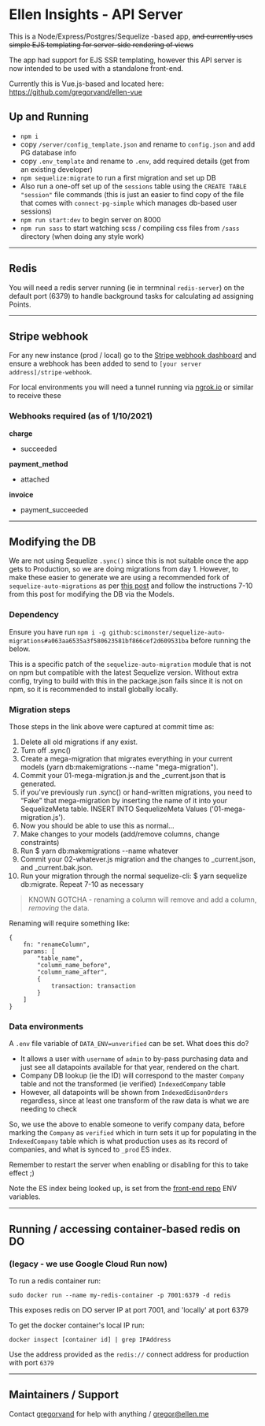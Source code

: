 # Ellen Insights - API Server

This is a Node/Express/Postgres/Sequelize -based app, ~~and currently uses simple EJS templating for server-side rendering of views~~

The app had support for EJS SSR templating, however this API server is now intended to be used with a standalone front-end. 

Currently this is Vue.js-based and located here: https://github.com/gregorvand/ellen-vue

## Up and Running

- `npm i`
- copy `/server/config_template.json` and rename to `config.json` and add PG database info
- copy `.env_template` and rename to `.env`, add required details (get from an existing developer)
- `npm sequelize:migrate` to run a first migration and set up DB
- Also run a one-off set up of the `sessions` table using the `CREATE TABLE "session"` file commands (this is just an easier to find copy of the file that comes with `connect-pg-simple` which manages db-based user sessions)
- `npm run start:dev` to begin server on 8000
- `npm run sass` to start watching scss / compiling css files from `/sass` directory (when doing any style work)

----
## Redis
You will need a redis server running (ie in termninal `redis-server`) on the default port (6379) to handle background tasks for calculating ad assigning Points.

----
## Stripe webhook
For any new instance (prod / local) go to the [Stripe webhook dashboard](https://dashboard.stripe.com/test/webhooks) and ensure a webhook has been added to send to `[your server address]/stripe-webhook`.

For local environments you will need a tunnel running via [ngrok.io](ngrok.io) or similar to receive these

### Webhooks required (as of 1/10/2021)
**charge**
- succeeded

**payment_method**
- attached

**invoice**
- payment_succeeded


 ----

## Modifying the DB

We are not using Sequelize `.sync()` since this is not suitable once the app gets to Production, so we are doing migrations from day 1. However, to make these easier to generate we are using a recommended fork of `sequelize-auto-migrations` as per [this post](https://stackoverflow.com/a/59021807/707747) and follow the instructions 7-10 from this post for modifying the DB via the Models.

### Dependency
Ensure you have run `npm i -g github:scimonster/sequelize-auto-migrations#a063aa6535a3f580623581bf866cef2d609531ba` before running the below.

This is a specific patch of the `sequelize-auto-migration` module that is not on npm but compatible with the latest Sequelize version. Without extra config, trying to build with this in the package.json fails since it is not on npm, so it is recommended to install globally locally.

### Migration steps
Those steps in the link above were captured at commit time as:

1. Delete all old migrations if any exist.
1. Turn off .sync()
1. Create a mega-migration that migrates everything in your current models (yarn db:makemigrations --name "mega-migration").
1. Commit your 01-mega-migration.js and the _current.json that is generated.
1. if you've previously run .sync() or hand-written migrations, you need to “Fake” that mega-migration by inserting the name of it into your SequelizeMeta table. INSERT INTO SequelizeMeta Values ('01-mega-migration.js').
1. Now you should be able to use this as normal…
1. Make changes to your models (add/remove columns, change constraints)
1. Run $ yarn db:makemigrations --name whatever
1. Commit your 02-whatever.js migration and the changes to _current.json, and _current.bak.json.
1. Run your migration through the normal sequelize-cli: $ yarn sequelize db:migrate.
Repeat 7-10 as necessary

> KNOWN GOTCHA - renaming a column will remove and add a column, *removing* the data.

Renaming will require something like:

```
{
    fn: "renameColumn",
    params: [
        "table_name",
        "column_name_before",
        "column_name_after",
        {
            transaction: transaction
        }
    ]
}
```

### Data environments

A `.env` file variable of `DATA_ENV=unverified` can be set. What does this do?

- It allows a user with `username` of `admin` to by-pass purchasing data and just see all datapoints available for that year, rendered on the chart.
- Company DB lookup (ie the ID) will correspond to the master `Company` table and not the transformed (ie verified) `IndexedCompany` table
- However, all datapoints will be shown from `IndexedEdisonOrders` regardless, since at least one transform of the raw data is what we are needing to check

So, we use the above to enable someone to verify company data, before marking the `Company` as `verified` which in turn sets it up for populating in the `IndexedCompany` table which is what production uses as its record of companies, and what is synced to `_prod` ES index. 

Remember to restart the server when enabling or disabling for this to take effect ;)

Note the ES index being looked up, is set from the [front-end repo](https://github.com/gregorvand/ellen-vue) ENV variables.

---


## Running / accessing container-based redis on DO 
### (legacy - we use Google Cloud Run now)
To run a redis container run:

`sudo docker run --name my-redis-container -p 7001:6379 -d redis`

This exposes redis on DO server IP at port 7001, and 'locally' at port 6379

To get the docker container's local IP run:

`docker inspect [container id] | grep IPAddress`

Use the address provided as the `redis://` connect address for production with port `6379`


----
## Maintainers / Support

Contact [gregorvand](https://github.com/gregorvand) for help with anything / [gregor@ellen.me](mailto:gregor@ellen.me)
